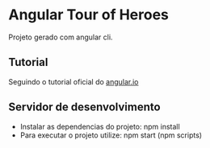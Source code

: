 # Angular Tour of Heroes

Projeto gerado com angular cli.

## Tutorial
Seguindo o tutorial oficial do [angular.io](https://angular.io/docs/ts/latest/tutorial/)

## Servidor de desenvolvimento
- Instalar as dependencias do projeto: npm install
- Para executar o projeto utilize: npm start (npm scripts)
